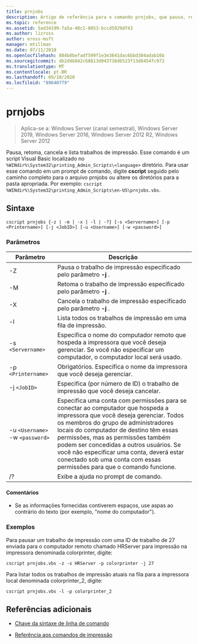 ```yaml
---
title: prnjobs
description: Artigo de referência para o comando prnjobs, que pausa, retoma, cancela e lista trabalhos de impressão.
ms.topic: reference
ms.assetid: 5ad34199-7a5a-40c1-8053-bccd5929df43
ms.author: lizross
author: eross-msft
manager: mtillman
ms.date: 07/11/2018
ms.openlocfilehash: 884b8befadf599f1e3e3641dac6bbd384adab16b
ms.sourcegitcommit: db2d46842c68813d043738d6523f13d8454fc972
ms.translationtype: MT
ms.contentlocale: pt-BR
ms.lasthandoff: 09/10/2020
ms.locfileid: "89640779"
---
```

# <a name="prnjobs"></a>prnjobs

> Aplica-se a: Windows Server (canal semestral), Windows Server 2019, Windows Server 2016, Windows Server 2012 R2, Windows Server 2012

Pausa, retoma, cancela e lista trabalhos de impressão. Esse comando é um script Visual Basic localizado no `%WINdir%\System32\printing_Admin_Scripts\<language>` diretório. Para usar esse comando em um prompt de comando, digite **cscript** seguido pelo caminho completo para o arquivo prnjobs ou altere os diretórios para a pasta apropriada. Por exemplo: `cscript %WINdir%\System32\printing_Admin_Scripts\en-US\prnjobs.vbs`.

## <a name="syntax"></a>Sintaxe

```
cscript prnjobs {-z | -m | -x | -l | -?} [-s <Servername>] [-p <Printername>] [-j <JobID>] [-u <Username>] [-w <password>]
```

### <a name="parameters"></a>Parâmetros

| Parâmetro | Descrição |
|--|--|
| -Z | Pausa o trabalho de impressão especificado pelo parâmetro **-j** . |
| -M | Retoma o trabalho de impressão especificado pelo parâmetro **-j** . |
| -X | Cancela o trabalho de impressão especificado pelo parâmetro **-j** . |
| -l | Lista todos os trabalhos de impressão em uma fila de impressão. |
| -s `<Servername>` | Especifica o nome do computador remoto que hospeda a impressora que você deseja gerenciar. Se você não especificar um computador, o computador local será usado. |
| -p `<Printername>` | Obrigatórios. Especifica o nome da impressora que você deseja gerenciar. |
| -j `<JobID>` | Especifica (por número de ID) o trabalho de impressão que você deseja cancelar. |
| -u `<Username>` -w `<password>` | Especifica uma conta com permissões para se conectar ao computador que hospeda a impressora que você deseja gerenciar. Todos os membros do grupo de administradores locais do computador de destino têm essas permissões, mas as permissões também podem ser concedidas a outros usuários. Se você não especificar uma conta, deverá estar conectado sob uma conta com essas permissões para que o comando funcione. |
| /? | Exibe a ajuda no prompt de comando. |

#### <a name="remarks"></a>Comentários

- Se as informações fornecidas contiverem espaços, use aspas ao contrário do texto (por exemplo, "nome do computador").

### <a name="examples"></a>Exemplos

Para pausar um trabalho de impressão com uma ID de trabalho de 27 enviada para o computador remoto chamado HRServer para impressão na impressora denominada colorprinter, digite:

```
cscript prnjobs.vbs -z -s HRServer -p colorprinter -j 27
```

Para listar todos os trabalhos de impressão atuais na fila para a impressora local denominada colorprinter_2, digite:

```
cscript prnjobs.vbs -l -p colorprinter_2
```

## <a name="additional-references"></a>Referências adicionais

- [Chave da sintaxe de linha de comando](command-line-syntax-key.md)

- [Referência aos comandos de impressão](print-command-reference.md)

